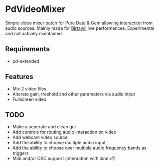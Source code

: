 # PdVideoMixer
Simple video mixer patch for Pure Data & Gem allowing interaction from audio sources.
Mainly made for [Birtawil](https://soundcloud.com/birtawil) live performances.
Experimental and not actively maintained.

## Requirements
- pd-extended

## Features
- Mix 2 video files
- Alterate gain, treshold and other parameters via audio input
- Fullscreen video

## TODO
- Make a seperate and clean gui
- Add controls for routing audio interaction on video
- Add webcam video source
- Add the ability to choose multiple audio input
- Add the ability to choose over multiple audio frequency bands as triggers
- Midi and/or OSC support (interaction with Iannix?)



